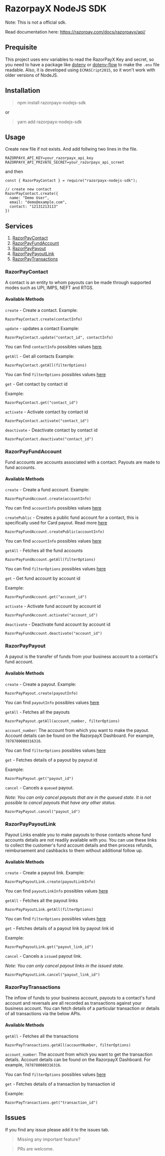 # RazorpayX NodeJS SDK

Note: This is not a official sdk.

Read documentation here: https://razorpay.com/docs/razorpayx/api/

## Prequisite

This project uses env variables to read the RazorPayX Key and secret, so you need to have a package like [dotenv](https://www.npmjs.com/package/dotenv) or [dotenv-flow](https://www.npmjs.com/package/dotenv-flow) to make the `.env` file readable. Also, it is developed using `ECMASCript2015`, so it won't work with older versions of NodeJS.

## Installation

> npm install razorpayx-nodejs-sdk

<p>or</p>

> yarn add razorpayx-nodejs-sdk

## Usage

<p>Create new file if not exists. And add follwing two lines in the file.</p>

```
RAZORPAYX_API_KEY=your_razorpayx_api_key
RAZORPAYX_API_PRIVATE_SECRET=your_razorpayx_api_screet
```

and then

```
const { RazorPayContact } = require("razorpayx-nodejs-sdk");

// create new contact
RazorPayContact.create({
  name: "Demo User",
  email: "demo@example.com",
  contact: "12131213113"
})

```

## Services

<ol>
<li><a href="#razorpaycontact">RazorPayContact</a></li>
<li><a href="#razorpayfundaccount">RazorPayFundAccount</a></li>
<li><a href="#razorpaypayout">RazorPayPayout</a></li>
<li><a href="#razorpaypayoutlink">RazorPayPayoutLink</a></li>
<li><a href="#razorpaytransactions">RazorPayTransactions</a></li>
</ol>

### RazorPayContact

A contact is an entity to whom payouts can be made through supported modes such as UPI, IMPS, NEFT and RTGS.

#### Available Methods

`create` - Create a contact.
Example:

```
RazorPayContact.create(contactInfo)
```

`update` - updates a contact
Example:

```
RazorPayContact.update("contact_id", contactInfo)
```

You can find `contactInfo` possibles values [here](https://razorpay.com/docs/razorpayx/api/contacts/#request-parameters).

`getAll` - Get all contacts
Example:

```
RazorPayContact.getAll(filterOptions)
```

You can find `filterOptions` possibles values [here](https://razorpay.com/docs/razorpayx/api/contacts/#query-parameters)

`get` - Get contact by contact id

Example:

```
RazorPayContact.get("contact_id")
```

`activate` - Activate contact by contact id

```
RazorPayContact.activate("contact_id")
```

`deactivate` - Deactivate contact by contact id

```
RazorPayContact.deactivate("contact_id")
```

### RazorPayFundAccount

Fund accounts are accounts associated with a contact. Payouts are made to fund accounts.

#### Available Methods

`create` - Create a fund account.
Example:

```
RazorPayFundAccount.create(accountInfo)
```

You can find `accountInfo` possibles values [here](https://razorpay.com/docs/razorpayx/api/fund-accounts/#request-parameters)

`createPublic` - Creates a public fund account for a contact, this is specifically used for Card payout. Read more [here](https://razorpay.com/docs/razorpayx/api/payouts-cards/)

```
RazorPayFundAccount.createPublic(accountInfo)
```

You can find `accountInfo` possibles values [here](https://razorpay.com/docs/razorpayx/api/fund-accounts/#request-parameters)

`getAll` - Fetches all the fund accounts

```
RazorPayFundAccount.getAll(filterOptions)
```

You can find `filterOptions` possibles values [here](https://razorpay.com/docs/razorpayx/api/fund-accounts/#query-parameters)

`get` - Get fund account by account id

Example:

```
RazorPayFundAccount.get("account_id")
```

`activate` - Activate fund account by account id

```
RazorPayFundAccount.activate("account_id")
```

`deactivate` - Deactivate fund account by account id

```
RazorPayFundAccount.deactivate("account_id")
```

### RazorPayPayout

A payout is the transfer of funds from your business account to a contact's fund account.

#### Available Methods

`create` - Create a payout.
Example:

```
RazorPayPayout.create(payoutInfo)
```

You can find `payoutInfo` possibles values [here](https://razorpay.com/docs/razorpayx/api/payouts/#request-parameters)

`getAll` - Fetches all the payouts

```
RazorPayPayout.getAll(account_number, filterOptions)
```

`account_number`: The account from which you want to make the payout.
Account details can be found on the RazorpayX Dashboard. For example, `7878780080316316`.

You can find `filterOptions` possibles values [here](https://razorpay.com/docs/razorpayx/api/payouts/#query-parameter)

`get` - Fetches details of a payout by payout id

Example:

```
RazorPayPayout.get("payout_id")
```

`cancel` - Cancels a `queued` payout.

<p>
<em>Note: You can only cancel payouts that are in the queued state. It is not possible to cancel payouts that have any other status.</em>
</p>

```
RazorPayPayout.cancel("payout_id")
```

### RazorPayPayoutLink

Payout Links enable you to make payouts to those contacts whose fund accounts details are not readily available with you. You can use these links to collect the customer's fund account details and then process refunds, reimbursement and cashbacks to them without additional follow up.

#### Available Methods

`create` - Create a payout link.
Example:

```
RazorPayPayoutLink.create(payoutLinkInfo)
```

You can find `payoutLinkInfo` possibles values [here](https://razorpay.com/docs/razorpayx/api/payout-links/#request-parameters)

`getAll` - Fetches all the payout links

```
RazorPayPayoutLink.getAll(filterOptions)
```

You can find `filterOptions` possibles values [here](https://razorpay.com/docs/razorpayx/api/payout-links/#query-parameters)

`get` - Fetches details of a payout link by payout link id

Example:

```
RazorPayPayoutLink.get("payout_link_id")
```

`cancel` - Cancels a `issued` payout link.

<p>
<em>Note: You can only cancel payout links in the issued state.</em>
</p>

```
RazorPayPayoutLink.cancel("payout_link_id")
```

### RazorPayTransactions

The inflow of funds to your business account, payouts to a contact's fund account and reversals are all recorded as transactions against your business account. You can fetch details of a particular transaction or details of all transactions via the below APIs.

#### Available Methods

`getAll` - Fetches all the transactions

```
RazorPayTransactions.getAll(accountNumber, filterOptions)
```

`account_number`: The account from which you want to get the transaction details.
Account details can be found on the RazorpayX Dashboard. For example, `7878780080316316`.

You can find `filterOptions` possibles values [here](https://razorpay.com/docs/razorpayx/api/transactions/#query-parameters)

`get` - Fetches details of a transaction by transaction id

Example:

```
RazorPayTransactions.get("transaction_id")
```

## Issues

If you find any issue please add it to the issues tab.

> Missing any important feature?

> PRs are welcome.

